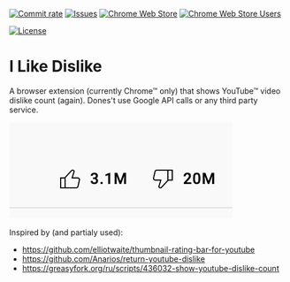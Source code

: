[![Commit rate](https://img.shields.io/github/commit-activity/m/savostin/i-like-dislike?label=Commits&style=flat)](https://github.com/savostin/i-like-dislike/commits/main)
[![Issues](https://img.shields.io/github/issues/savostin/i-like-dislike?style=flat&label=Issues)](https://github.com/savostin/i-like-dislike/issues)
[![Chrome Web Store](https://img.shields.io/chrome-web-store/stars/bmiibpmpaemfcmmfahdplnicjloofpoi?label=Chrome%20Rating&style=flat&logo=google)](https://chrome.google.com/webstore/detail/i-like-dislike/bmiibpmpaemfcmmfahdplnicjloofpoi/)
[![Chrome Web Store Users](https://img.shields.io/chrome-web-store/users/bmiibpmpaemfcmmfahdplnicjloofpoi?label=Chrome%20Users&style=flat&logo=google)](https://chrome.google.com/webstore/detail/i-like-dislike/bmiibpmpaemfcmmfahdplnicjloofpoi/)

[![License](https://img.shields.io/badge/License-GPLv3-blue.svg?style=flat)](https://github.com/savostin/i-like-dislike/blob/main/LICENSE)

# I Like Dislike
A browser extension (currently Chrome™ only) that shows YouTube™ video dislike count (again).
Dones't use Google API calls or any third party service.

<img src="https://raw.githubusercontent.com/savostin/i-like-dislike/master/screen.png" />

Inspired by (and partialy used):
- https://github.com/elliotwaite/thumbnail-rating-bar-for-youtube
- https://github.com/Anarios/return-youtube-dislike
- https://greasyfork.org/ru/scripts/436032-show-youtube-dislike-count
